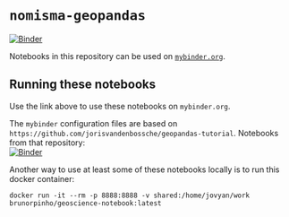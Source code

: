# `nomisma-geopandas`


[![Binder](https://mybinder.org/badge_logo.svg)](https://mybinder.org/v2/gh/neelsmith/nomisma-geopandas/master)


Notebooks in this repository can be used on [`mybinder.org`](https://mybinder.org/v2/gh/neelsmith/nomisma-geopandas/master).

## Running these notebooks

Use the link above to use these notebooks on `mybinder.org`.

The `mybinder` configuration files are based on `https://github.com/jorisvandenbossche/geopandas-tutorial`.  Notebooks from that repository:  
[![Binder](https://mybinder.org/badge_logo.svg)](https://mybinder.org/v2/gh/jorisvandenbossche/geopandas-tutorial/master)


Another way to use at least some of these notebooks locally is to run this docker container:

    docker run -it --rm -p 8888:8888 -v shared:/home/jovyan/work brunorpinho/geoscience-notebook:latest
